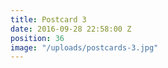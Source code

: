 ```yaml
---
title: Postcard 3
date: 2016-09-28 22:58:00 Z
position: 36
image: "/uploads/postcards-3.jpg"
---
```


